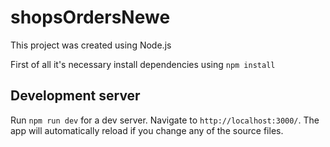 # shopsOrdersNewe
This project was created using Node.js

First of all it's necessary install dependencies using `npm install`

## Development server
Run `npm run dev` for a dev server. Navigate to `http://localhost:3000/`. The app will automatically reload if you change any of the source files.
